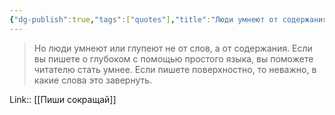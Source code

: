 ```yaml
---
{"dg-publish":true,"tags":["quotes"],"title":"Люди умнеют от содержания","date":"2021-09-23T10:36:00+03:00","modified_at":"2022-07-04T20:26:19+03:00","permalink":"/quotes/202109231036/","dgHomeLink":false,"dgPassFrontmatter":true}
---
```



> Но люди умнеют или глупеют не от слов, а от содержания. Если вы пишете о глубоком с помощью простого языка, вы поможете читателю стать умнее. Если пишете поверхностно, то неважно, в какие слова это завернуть.

Link:: [[Пиши сокращай]]
